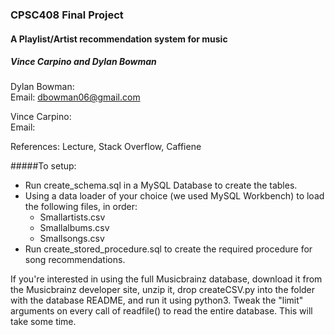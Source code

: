 ### CPSC408 Final Project
#### A Playlist/Artist recommendation system for music
##### Vince Carpino and Dylan Bowman

Dylan Bowman:\
Email: dbowman06@gmail.com

Vince Carpino:\
Email: 


References: Lecture, Stack Overflow, Caffiene


#####To setup:
- Run create_schema.sql in a MySQL Database to create the tables.
- Using a data loader of your choice (we used MySQL Workbench) to load the following files, in order:
  - Smallartists.csv
  - Smallalbums.csv
  - Smallsongs.csv
- Run create_stored_procedure.sql to create the required procedure for song recommendations.


If you're interested in using the full Musicbrainz database, download it from the Musicbrainz developer site, unzip it, drop createCSV.py into the folder with the database README, and run it using python3. Tweak the "limit" arguments on every call of readfile() to read the entire database. This will take some time.
